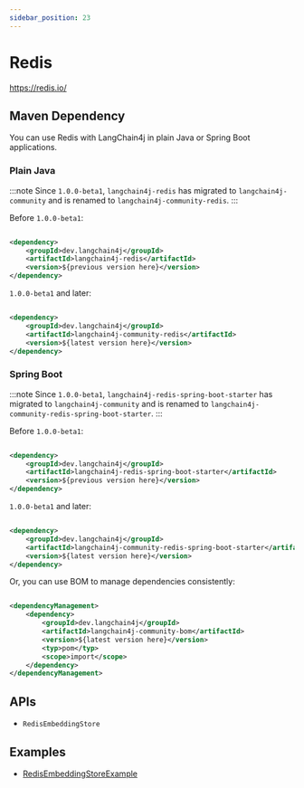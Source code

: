 ```yaml
---
sidebar_position: 23
---
```


# Redis

https://redis.io/


## Maven Dependency

You can use Redis with LangChain4j in plain Java or Spring Boot applications.

### Plain Java

:::note
Since `1.0.0-beta1`, `langchain4j-redis` has migrated to `langchain4j-community` and is renamed to
`langchain4j-community-redis`.
:::

Before `1.0.0-beta1`:

```xml

<dependency>
    <groupId>dev.langchain4j</groupId>
    <artifactId>langchain4j-redis</artifactId>
    <version>${previous version here}</version>
</dependency>
```

`1.0.0-beta1` and later:

```xml

<dependency>
    <groupId>dev.langchain4j</groupId>
    <artifactId>langchain4j-community-redis</artifactId>
    <version>${latest version here}</version>
</dependency>
```

### Spring Boot

:::note
Since `1.0.0-beta1`, `langchain4j-redis-spring-boot-starter` has migrated to `langchain4j-community` and is renamed
to `langchain4j-community-redis-spring-boot-starter`.
:::

Before `1.0.0-beta1`:

```xml

<dependency>
    <groupId>dev.langchain4j</groupId>
    <artifactId>langchain4j-redis-spring-boot-starter</artifactId>
    <version>${previous version here}</version>
</dependency>
```

`1.0.0-beta1` and later:

```xml

<dependency>
    <groupId>dev.langchain4j</groupId>
    <artifactId>langchain4j-community-redis-spring-boot-starter</artifactId>
    <version>${latest version here}</version>
</dependency>
```

Or, you can use BOM to manage dependencies consistently:

```xml

<dependencyManagement>
    <dependency>
        <groupId>dev.langchain4j</groupId>
        <artifactId>langchain4j-community-bom</artifactId>
        <version>${latest version here}</version>
        <typ>pom</typ>
        <scope>import</scope>
    </dependency>
</dependencyManagement>
```


## APIs

- `RedisEmbeddingStore`


## Examples

- [RedisEmbeddingStoreExample](https://github.com/langchain4j/langchain4j-examples/blob/main/redis-example/src/main/java/RedisEmbeddingStoreExample.java)
